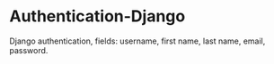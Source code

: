 # Authentication-Django
 Django authentication, fields: username, first name, last name, email, password.
